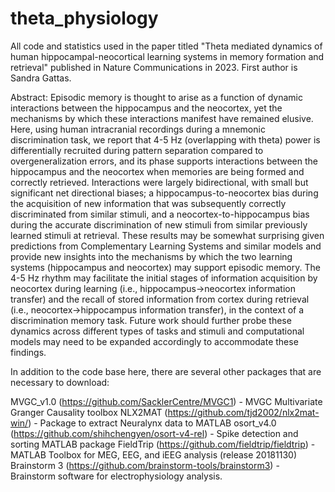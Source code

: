 # theta_physiology
All code and statistics used in the paper titled "Theta mediated dynamics of human hippocampal-neocortical learning systems in memory formation and retrieval" published in Nature Communications in 2023. First author is Sandra Gattas.

Abstract:
Episodic memory is thought to arise as a function of dynamic interactions between the hippocampus and the neocortex, yet the mechanisms by which these interactions manifest have remained elusive. Here, using human intracranial recordings during a mnemonic discrimination task, we report that 4-5 Hz (overlapping with theta) power is differentially recruited during pattern separation compared to overgeneralization errors, and its phase supports interactions between the hippocampus and the neocortex when memories are being formed and correctly retrieved. Interactions were largely bidirectional, with small but significant net directional biases; a hippocampus-to-neocortex bias during the acquisition of new information that was subsequently correctly discriminated from similar stimuli, and a neocortex-to-hippocampus bias during the accurate discrimination of new stimuli from similar previously learned stimuli at retrieval. These results may be somewhat surprising given predictions from Complementary Learning Systems and similar models and provide new insights into the mechanisms by which the two learning systems (hippocampus and neocortex) may support episodic memory. The 4-5 Hz rhythm may facilitate the initial stages of information acquisition by neocortex during learning (i.e., hippocampus->neocortex information transfer) and the recall of stored information from cortex during retrieval (i.e., neocortex->hippocampus information transfer), in the context of a discrimination memory task. Future work should further probe these dynamics across different types of tasks and stimuli and computational models may need to be expanded accordingly to accommodate these findings.

In addition to the code base here, there are several other packages that are necessary to download:

MVGC_v1.0 (https://github.com/SacklerCentre/MVGC1) -  MVGC Multivariate Granger Causality toolbox
NLX2MAT (https://github.com/tjd2002/nlx2mat-win/) - Package to extract Neuralynx data to MATLAB
osort_v4.0 (https://github.com/shihchengyen/osort-v4-rel) - Spike detection and sorting MATLAB package
FieldTrip (https://github.com/fieldtrip/fieldtrip) - MATLAB Toolbox for MEG, EEG, and iEEG analysis (release 20181130)
Brainstorm 3 (https://github.com/brainstorm-tools/brainstorm3) - Brainstorm software for electrophysiology analysis.
